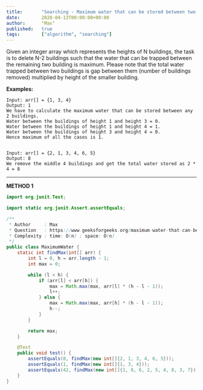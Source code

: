 ```yaml
---
title:       "Searching - Maximum water that can be stored between two buildings"
date:        2020-04-13T00:00:00+00:00
author:      "Max"
published:   true
tags:        ["algorithm", "searching"]
---
```


Given an integer array which represents the heights of N buildings, the task is to delete N-2 buildings such that the water that can be trapped between the remaining two building is maximum. Please note that the total water trapped between two buildings is gap between them (number of buildings removed) multiplied by height of the smaller building.

**Examples:**

```
Input: arr[] = {1, 3, 4}
Output: 1
We have to calculate the maximum water that can be stored between any 2 buildings.
Water between the buildings of height 1 and height 3 = 0.
Water between the buildings of height 1 and height 4 = 1.
Water between the buildings of height 3 and height 4 = 0.
Hence maximum of all the cases is 1.


Input: arr[] = {2, 1, 3, 4, 6, 5}
Output: 8
We remove the middle 4 buildings and get the total water stored as 2 * 4 = 8
```

---

**METHOD 1**

```java
import org.junit.Test;

import static org.junit.Assert.assertEquals;

/**
 * Author     : Max
 * Question   : https://www.geeksforgeeks.org/maximum-water-that-can-be-stored-between-two-buildings/
 * Complexity : time: O(n) ; space: O(n)
 */
public class MaximumWater {
    static int findMax(int[] arr) {
        int l = 0, h = arr.length - 1;
        int max = 0;

        while (l < h) {
            if (arr[l] < arr[h]) {
                max = Math.max(max, arr[l] * (h - l - 1));
                l++;
            } else {
                max = Math.max(max, arr[h] * (h - l - 1));
                h--;
            }
        }

        return max;
    }

    @Test
    public void test() {
        assertEquals(8, findMax(new int[]{2, 1, 3, 4, 6, 5}));
        assertEquals(1, findMax(new int[]{1, 3, 4}));
        assertEquals(42, findMax(new int[]{1, 8, 6, 2, 5, 4, 8, 3, 7}));
    }
}
```
